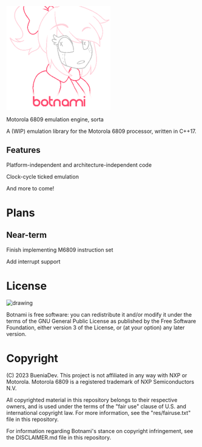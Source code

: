 <img src="https://github.com/BueniaDev/Botnami/blob/main/res/logo.png" alt="drawing" width="275"/>

Motorola 6809 emulation engine, sorta

A (WIP) emulation library for the Motorola 6809 processor, written in C++17.

## Features

Platform-independent and architecture-independent code

Clock-cycle ticked emulation

And more to come!


# Plans

## Near-term

Finish implementing M6809 instruction set

Add interrupt support

# License

<img src="https://www.gnu.org/graphics/gplv3-127x51.png" alt="drawing" width="150"/>

Botnami is free software: you can redistribute it and/or modify it under the terms of the GNU General Public License as published by the Free Software Foundation, either version 3 of the License, or (at your option) any later version.

# Copyright

(C) 2023 BueniaDev. This project is not affiliated in any way with NXP or Motorola. Motorola 6809 is a registered trademark of NXP Semiconductors N.V.

All copyrighted material in this repository belongs to their respective owners, and is used under the terms of the "fair use" clause of U.S. and international copyright law. For more information, see the "res/fairuse.txt" file in this repository.

For information regarding Botnami's stance on copyright infringement, see the DISCLAIMER.md file in this repository.
